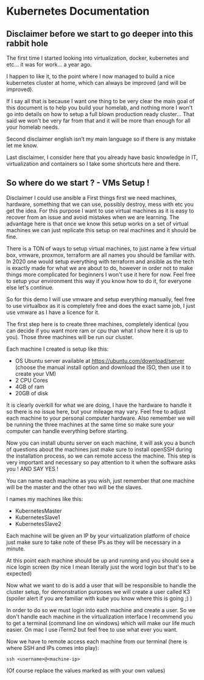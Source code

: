 # Kubernetes Documentation

## Disclaimer before we start to go deeper into this rabbit hole

The first time I started looking into virtualization, docker, kubernetes and etc... it was for work... a year ago. 

I happen to like it, to the point where I now managed to build a nice kubernetes cluster at home, which can always be improved (and will be improved).
 
If I say all that is because I want one thing to be very clear the main goal of this document is to help you build your homelab, and nothing more I won't go into 
details on how to setup a full blown production ready cluster... That said we won't be very far from that and it will be more than enough for all your homelab needs. 

Second disclaimer english isn't my main language so if there is any mistake let me know.

Last disclaimer, I consider here that you already have basic knowledge in IT, virtualization and containers so I take some shortcuts here and there.

## So where do we start ? - VMs Setup !

Disclaimer I could use ansible a
First things first we need machines, hardware, something that we can use, possibly destroy, mess with etc you get the idea.
For this purpose I want to use virtual machines as it is easy to recover from an issue and avoid mistakes when we are learning. 
The advantage here is that once we know this setup works on a set of virtual machines we can just replicate this setup on real machines and it should be fine.

There is a TON of ways to setup virtual machines, to just name a few virtual box, vmware, proxmox, terraform are all names you should be familiar with.
In 2020 one would setup everything with terraform and ansible as the tech is exactly made for what we are about to do, however in order not to make things more complicated for beginners I won't use it here for now. 
Feel free to setup your environment this way if you know how to do it, for everyone else let's continue.

So for this demo I will use vmware and setup everything manually, feel free to use virtualbox as it is completely free and does the exact same job, I just use vmware as I have a licence for it.

The first step here is to create three machines, completely identical (you can decide if you want more ram or cpu than what I show here it is up to you).
Those three machines will be run our cluster. 

Each machine I created is setup like this:
- OS Ubuntu server available at https://ubuntu.com/download/server (choose the manual install option and download the ISO, then use it to create your VM)
- 2 CPU Cores
- 4GB of ram
- 20GB of disk

It is clearly overkill for what we are doing, I have the hardware to handle it so there is no issue here, but your mileage may vary. Feel free to adjust each machine to your personal computer hardware.
Also remember we will be running the three machines at the same time so make sure your computer can handle everything before starting.

Now you can install ubuntu server on each machine, it will ask you a bunch of questions about the machines just make sure to install openSSH during the installation process, so we can remote access the machine. 
This step is very important and necessary so pay attention to it when the software asks you ! AND SAY YES !

You can name each machine as you wish, just remember that one machine will be the master and the other two will be the slaves.

I names my machines like this:
- KubernetesMaster
- KubernetesSlave1
- KubernetesSlave2

Each machine will be given an IP by your virtualization platform of choice just make sure to take note of these IPs as they will be necessary in a minute.

At this point each machine should be up and running and you should see a nice login screen (by nice I mean literally just the word login but that's to be expected)

Now what we want to do is add a user that will be responsible to handle the cluster setup, for demonstration purposes we will create a user called K3 (spoiler alert if you are familiar with kube you know where this is going ;) )

In order to do so we must login into each machine and create a user. So we don't handle each machine in the virtualization interface I recommend you to get a terminal (command line on windows) 
which will make our life much easier. On mac I use iTerm2 but feel free to use what ever you want.

Now we have to remote access each machine from our terminal (here is where SSH and IPs comes into play):
```shell script
ssh <username>@<machine-ip>
```
(Of course replace the values marked as <XXX> with your own values)








